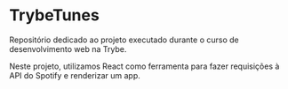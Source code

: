 # TrybeTunes
Repositório dedicado ao projeto executado durante o curso de desenvolvimento web na Trybe.

Neste projeto, utilizamos React como ferramenta para fazer requisições à API do Spotify e renderizar um app.
